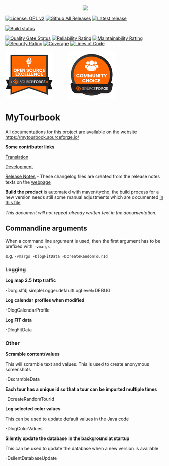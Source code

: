 <center><img src="https://mytourbook.sourceforge.io/mytourbook/images/mytb/start-page/2024/splash-2401.png" width="50%"></center>

[![License: GPL v2](https://img.shields.io/badge/License-GPL%20v2-blue.svg)](https://www.gnu.org/licenses/old-licenses/gpl-2.0.en.html)
[![Github All Releases](https://img.shields.io/github/downloads/wolfgang-ch/mytourbook/total.svg)]()
[![Latest release](https://badgen.net/github/tag/wolfgang-ch/mytourbook)](https://github.com/wolfgang-ch/mytourbook/tags/)

[![Build status](https://github.com/wolfgang-ch/mytourbook/actions/workflows/build.yml/badge.svg)](https://github.com/wolfgang-ch/mytourbook/actions/workflows/build.yml)

[![Quality Gate Status](https://sonarcloud.io/api/project_badges/measure?project=wolfgang-ch_mytourbook&metric=alert_status)](https://sonarcloud.io/summary/new_code?id=wolfgang-ch_mytourbook)
[![Reliability Rating](https://sonarcloud.io/api/project_badges/measure?project=wolfgang-ch_mytourbook&metric=reliability_rating)](https://sonarcloud.io/summary/new_code?id=wolfgang-ch_mytourbook)
[![Maintainability Rating](https://sonarcloud.io/api/project_badges/measure?project=wolfgang-ch_mytourbook&metric=sqale_rating)](https://sonarcloud.io/summary/new_code?id=wolfgang-ch_mytourbook)
[![Security Rating](https://sonarcloud.io/api/project_badges/measure?project=wolfgang-ch_mytourbook&metric=security_rating)](https://sonarcloud.io/summary/new_code?id=wolfgang-ch_mytourbook)
[![Coverage](https://sonarcloud.io/api/project_badges/measure?project=wolfgang-ch_mytourbook&metric=coverage)](https://sonarcloud.io/summary/new_code?id=wolfgang-ch_mytourbook)
[![Lines of Code](https://sonarcloud.io/api/project_badges/measure?project=wolfgang-ch_mytourbook&metric=ncloc)](https://sonarcloud.io/summary/new_code?id=wolfgang-ch_mytourbook)
   
<div>
   <a href="https://github.com/mytourbook/mytourbook/issues/480"><img src="/info/community/oss-open-source-excellence-black.svg" width="150" height="150" /></a>
   &nbsp;&nbsp;&nbsp;&nbsp;&nbsp;&nbsp;&nbsp;&nbsp;&nbsp;&nbsp;
   <a href="https://github.com/mytourbook/mytourbook/issues/480"><img src="/info/community/oss-community-choice-black.svg" width="150" height="150" /></a>
</div>
   
# MyTourbook

All documentations for this project are available on the website <https://mytourbook.sourceforge.io/>

**Some contributor links**

[Translation](http://mytourbook.sourceforge.net/mytourbook/index.php/development/translation) 

[Development](http://mytourbook.sourceforge.net/mytourbook/index.php/development)

[Release Notes](https://github.com/wolfgang-ch/mytourbook/tree/master/info/release-notes "Release Notes") - These changelog files are created from the release notes texts on the [webpage](http://mytourbook.sourceforge.net)  

**Build the product** is automated with maven/tycho, the build process for a new version needs still some manual adjustments which are documented [in this file](https://github.com/wolfgang-ch/mytourbook/blob/master/info/_HELP-create-build.txt "build") 


_This document will not repeat already written text in the documentation._



## Commandline arguments

When a command line argument is used, then the first argument has to be prefixed with `-vmargs`

e.g. `-vmargs -DlogFitData -DcreateRandomTourId`

### Logging

**Log map 2.5 http traffic** 

-Dorg.slf4j.simpleLogger.defaultLogLevel=DEBUG


**Log calendar profiles when modified**

-DlogCalendarProfile


**Log FIT data**

-DlogFitData


### Other

**Scramble content/values**

This will scramble text and values. This is used to create anonymous screenshots

-DscrambleData


**Each tour has a unique id so that a tour can be imported multiple times**

-DcreateRandomTourId


**Log selected color values**

This can be used to update default values in the Java code

-DlogColorValues

**Silently update the database in the background at startup**

This can be used to update the database when a new version is available

-DsilentDatabaseUpdate
